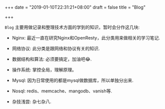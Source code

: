 +++
date = "2019-01-10T22:31:21+08:00"
draft = false
title = "Blog"

+++

`Blog` 主要用做记录和整理技术方面的学到的知识，暂时会分作这几块:

- Nginx: 最近一直在研究Nginx和OpenResty，此分类用来做相关的学习笔记.

- 网络协议: 此分类是跟网络和协议有关的知识.

- 数据结构和算法: 必须要搞定，加油吧😂.

- 操作系统: 掌控全局，理解原理。

- Mysql: 因为日常使用的都是mysql做数据库，所以单独分出来.

- Nosql: redis、memcache、mangodb、vanish等.

- 杂技浅尝: 杂七杂八.